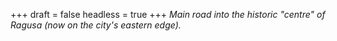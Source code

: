 
+++
draft = false
headless = true
+++
_Main road into the historic "centre" of Ragusa (now on the city's eastern edge)._
